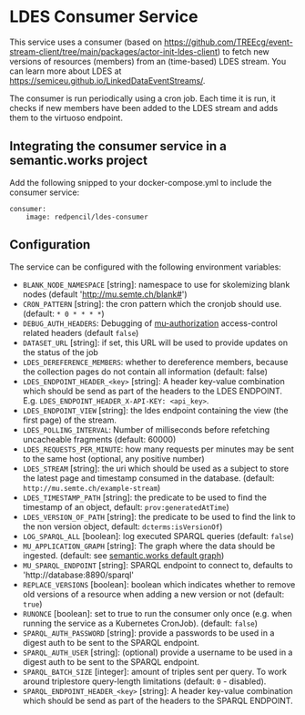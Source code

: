 # LDES Consumer Service

This service uses a consumer (based on https://github.com/TREEcg/event-stream-client/tree/main/packages/actor-init-ldes-client) to fetch new versions of resources (members) from an (time-based) LDES stream.
You can learn more about LDES at https://semiceu.github.io/LinkedDataEventStreams/.

The consumer is run periodically using a cron job. Each time it is run, it checks if new members have been added to the LDES stream and adds them to the virtuoso endpoint.

## Integrating the consumer service in a semantic.works project

Add the following snipped to your docker-compose.yml to include the consumer service:

```
consumer:
    image: redpencil/ldes-consumer
```


## Configuration

The service can be configured with the following environment variables:

- `BLANK_NODE_NAMESPACE` [string]: namespace to use for skolemizing blank nodes (default 'http://mu.semte.ch/blank#')
- `CRON_PATTERN` [string]: the cron pattern which the cronjob should use. (default: `* 0 * * * *`)
- `DEBUG_AUTH_HEADERS`: Debugging of [mu-authorization](https://github.com/mu-semtech/mu-authorization) access-control related headers (default `false`)
- `DATASET_URL` [string]: if set, this URL will be used to provide updates on the status of the job
- `LDES_DEREFERENCE_MEMBERS`: whether to dereference members, because the collection pages do not contain all information (default: false)
- `LDES_ENDPOINT_HEADER_<key>` [string]: A header key-value combination which should be send as part of the headers to the LDES ENDPOINT. E.g. `LDES_ENDPOINT_HEADER_X-API-KEY: <api_key>`.
- `LDES_ENDPOINT_VIEW` [string]: the ldes endpoint containing the view (the first page) of the stream.
- `LDES_POLLING_INTERVAL`: Number of milliseconds before refetching uncacheable fragments (default: 60000)
- `LDES_REQUESTS_PER_MINUTE`: how many requests per minutes may be sent to the same host (optional, any positive number)
- `LDES_STREAM` [string]: the uri which should be used as a subject to store the latest page and timestamp consumed in the database. (default: `http://mu.semte.ch/example-stream`)
- `LDES_TIMESTAMP_PATH` [string]: the predicate to be used to find the timestamp of an object, default: `prov:generatedAtTime`)
- `LDES_VERSION_OF_PATH` [string]: the predicate to be used to find the link to the non version object, default: `dcterms:isVersionOf`)
- `LOG_SPARQL_ALL` [boolean]: log executed SPARQL queries (default: `false`)
- `MU_APPLICATION_GRAPH` [string]: The graph where the data should be ingested. (default: see [semantic.works default graph](https://github.com/mu-semtech/mu-javascript-template/blob/d3281b8dff24502919a75147f7737b83d4dd724f/Dockerfile#L8))
- `MU_SPARQL_ENDPOINT` [string]: SPARQL endpoint to connect to, defaults to 'http://database:8890/sparql'
- `REPLACE_VERSIONS` [boolean]: boolean which indicates whether to remove old versions of a resource when adding a new version or not (default: `true`)
- `RUNONCE` [boolean]: set to true to run the consumer only once (e.g. when running the service as a Kubernetes CronJob). (default: `false`)
- `SPARQL_AUTH_PASSWORD` [string]: provide a passwords to be used in a digest auth to be sent to the SPARQL endpoint.
- `SPARQL_AUTH_USER` [string]: (optional) provide a username to be used in a digest auth to be sent to the SPARQL endpoint.
- `SPARQL_BATCH_SIZE` [integer]: amount of triples sent per query. To work around triplestore query-length limitations (default: `0` - disabled).
- `SPARQL_ENDPOINT_HEADER_<key>` [string]: A header key-value combination which should be send as part of the headers to the SPARQL ENDPOINT.

